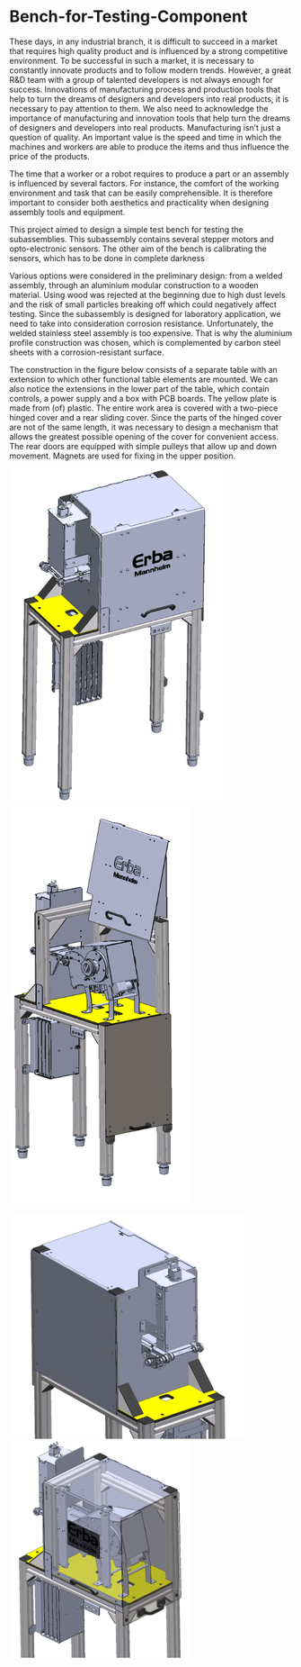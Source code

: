 # Bench-for-Testing-Component

These days, in any industrial branch, it is difficult to succeed in a market that requires high quality product and is influenced by a strong competitive environment. To be successful in such a market, it is necessary to constantly innovate products and to follow modern trends. However, a great R&D team with a group of talented developers is not always enough for success. Innovations of manufacturing process and production tools that help to turn the dreams of designers and developers into real products, it is necessary to pay attention to them. We  also need to acknowledge the importance of manufacturing and innovation tools that help turn the dreams of designers and developers into real products. Manufacturing isn’t just a question of quality. An important value is the speed and time in which the machines and workers are able to produce the items and thus influence the price of the products.

The time that a worker or a robot requires to produce a part or an assembly is influenced by several factors. For instance, the comfort of the working environment and task that can be easily comprehensible. It is therefore important to consider both aesthetics and practicality when designing assembly tools and equipment.

This project aimed to design a simple test bench for testing the subassemblies. This subassembly contains several stepper motors and opto-electronic sensors. The other aim of the bench is calibrating the sensors, which has to be done in complete darkness 

Various options were considered in the preliminary design: from a welded assembly, through an aluminium modular construction to a wooden material. Using wood was rejected at the beginning due to high dust levels and the risk of small particles breaking off which could negatively affect testing. Since the subassembly is designed for laboratory application, we need to take into consideration corrosion resistance. Unfortunately, the welded stainless steel assembly is too expensive. That is why the aluminium profile construction was chosen, which is complemented by carbon steel sheets with a corrosion-resistant surface.

The construction in the figure below consists of a separate table with an extension to which other functional table elements are mounted. We can also notice the extensions in the lower part of the table, which contain controls, a power supply and a box with PCB boards. The yellow plate is made from (of) plastic. The entire work area is covered with a two-piece hinged cover and a rear sliding cover. Since the parts of the hinged cover are not of the same length, it was necessary to design a mechanism that allows the greatest possible opening of the cover for convenient access. The rear doors are equipped with simple pulleys that allow up and down movement. Magnets are used for fixing in the upper position.

<p float="left">
  <img src="/Pictures/Table_1.png" width="380" /> 
  <img src="/Pictures/Table_3.png" width="320" /> 
</p>

<p float="left">
  <img src="/Pictures/Table_4.png" width="420" />
  <img src="/Pictures/Table_5.png" width="320" /> 
</p>
